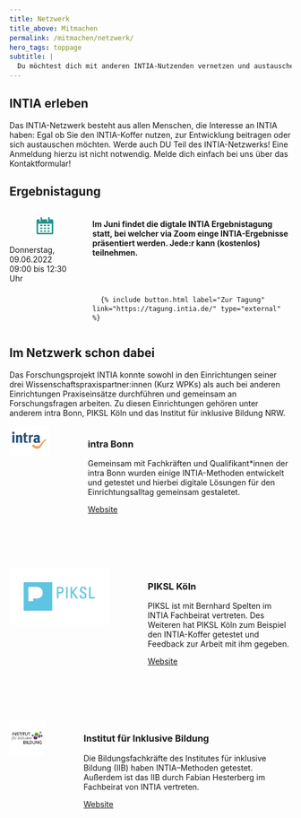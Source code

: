 ```yaml
---
title: Netzwerk
title_above: Mitmachen
permalink: /mitmachen/netzwerk/
hero_tags: toppage
subtitle: |
  Du möchtest dich mit anderen INTIA-Nutzenden vernetzen und austauschen? Deine INTIA-Geschichte erzählen? Oder Feedback zu etwas geben? Das alles ist im INTIA-Netzwerk möglich und eine wichtige Hilfe für alle anderen Nutzenden und Entwickler:innen von INTIA! Hier erfährst du, wo das INTIA-Netzwerk zu finden ist.
---
```


## INTIA erleben

Das INTIA-Netzwerk besteht aus allen Menschen, die Interesse an INTIA haben: Egal ob Sie den INTIA-Koffer nutzen, zur Entwicklung beitragen oder sich austauschen möchten. Werde auch DU Teil des INTIA-Netzwerks! Eine Anmeldung hierzu ist nicht notwendig. Melde dich einfach bei uns über das Kontaktformular!

<!-- Hier findest du drei Möglichkeiten mitzumachen. Du haste andere Ideen, wie du dich gerne einbringen möchtest? Lass es uns über das Kontaktformular wissen! -->

<!--
<br><br>

<div class='columns'>
<div class='column is-one-third has-text-centered'>
  <figure class='image '>
    <img style="width: 50%; padding: 1.6rem; text-align: center; margin-left: auto; margin-right: auto; display: block; object-fit: scale-down;" class='with-zone green_bg is-round' src='/assets/img/about/network/austauschkanal_400px.png'>
  </figure>
      <h4><center>Austauschkanal</center></h4>
      Austausch über das INTIA Material und persönliche Fragen im <strong>Austauschkanal</strong>
</div>
<div class='column is-one-third has-text-centered'>
  <figure class='image'>
    <img style="width: 50%; padding: 1.6rem; text-align: center; margin-left: auto; margin-right: auto; display: block; object-fit: scale-down;" class='with-zone green_bg is-round' src='/assets/img/about/network/makerspace_400px.png'>
  </figure>
      <h4><center>Makerspace</center></h4>
      Bestandteile des INTIA-Koffers individualisieren und selbst produzieren im <strong>Maker Space Bonn</strong>
</div>
<div class='column is-one-third has-text-centered'>
  <figure class='image'>
    <img style="width: 50%; padding: 1.6rem; text-align: center; margin-left: auto; margin-right: auto; display: block; object-fit: scale-down;" class='with-zone green_bg is-round' src='/assets/img/about/network/video_400px.png'>
  </figure>
      <h4><center>Videos</center></h4>
      Mehr über die INTIA-Produkte und ihre Nutzung lernen in den <strong>Fortbildungsvideos</strong>
</div>
</div>
-->

<div class="highlighter">

## Ergebnistagung

  <div class='columns'>
    <div class='column is-one-third has-text-centered'>
      <figure class='image'>
        <img class='with-zone' src='/assets/img/about/network/calender_400px.png'>
      </figure>
        Donnerstag, 09.06.2022<br>
        09:00 bis 12:30 Uhr
    </div>
    <div class='column is-two-third'>
      <h4>Im Juni findet die digtale INTIA Ergebnistagung statt, bei welcher via Zoom einge INTIA-Ergebnisse präsentiert werden. Jede:r kann (kostenlos) teilnehmen. </h4>
    <br>
    <br>

      {% include button.html label="Zur Tagung" link="https://tagung.intia.de/" type="external" %}

  </div>
</div>
</div>

## Im Netzwerk schon dabei

Das Forschungsprojekt INTIA konnte sowohl in den Einrichtungen seiner drei Wissenschaftspraxispartner:innen (Kurz WPKs) als auch bei anderen Einrichtungen Praxiseinsätze durchführen und gemeinsam an Forschungsfragen arbeiten. Zu diesen Einrichtungen gehören unter anderem intra Bonn, PIKSL Köln und das Institut für inklusive Bildung NRW.

<div class="highlighter">

<div class="columns">       
  <div style="margin-right: 3rem;" class="column is-4 is-round is-centered">
    <img style="object-fit: scale-down;" style="object-fit: scale-down;" src="/assets/img/about/network/intra-Logo.png" alt="placeholder" class="">
  </div>
<div class="column">

### intra Bonn

Gemeinsam mit Fachkräften und Qualifikant\*innen der intra Bonn wurden einige INTIA-Methoden entwickelt und getestet und hierbei digitale Lösungen für den Einrichtungsalltag gemeinsam gestaletet.

  <a href="https://www.bonn.de/themen-entdecken/soziales-gesellschaft/intraggmbh.php" class="button is-rounded is-dark">
      <span>Website</span>
      <span class="icon is-small">
        <i class="fas icon-external fa-xs invert"></i>
      </span>
  </a>
  <div class="clear"></div>                          
  </div>
  </div>

  <div style="margin: 6rem 0 6rem 0" class="columns">       
  <div style="margin-right: 3rem;" class="column is-4 is-round is-centered">
    <img style="object-fit: scale-down;" src="/assets/img/about/network/PIKSL-Logo.png" alt="placeholder" class="">
  </div>
<div class="column">

### PIKSL Köln

PIKSL ist mit Bernhard Spelten im INTIA Fachbeirat vertreten. Des Weiteren hat PIKSL Köln zum Beispiel den INTIA-Koffer getestet und Feedback zur Arbeit mit ihm gegeben.

  <a href="https://piksl.net/ed/standorte/koeln/" class="button is-rounded is-dark">
      <span>Website</span>
      <span class="icon is-small">
        <i class="fas icon-external fa-xs invert"></i>
      </span>
  </a>
  <div class="clear"></div>                          
  </div>
  </div>

  <div class="columns">       
  <div style="margin-right: 3rem;" class="column is-4 is-round is-centered">
    <img style="object-fit: scale-down;" src="/assets/img/about/network/IBB_Logo.jpg" alt="placeholder" class="">
  </div>
<div class="column">

### Institut für Inklusive Bildung

Die Bildungsfachkräfte des Institutes für inklusive Bildung (IIB) haben INTIA–Methoden getestet. Außerdem ist das IIB durch Fabian Hesterberg im Fachbeirat von INTIA vertreten.

  <a href="https://nrw.inklusive-bildung.org/de/startseite-1" class="button is-rounded is-dark">
      <span>Website</span>
      <span class="icon is-small">
        <i class="fas icon-external fa-xs invert"></i>
      </span>
  </a>
  <div class="clear"></div>                          
  </div>
  </div>

</div>
